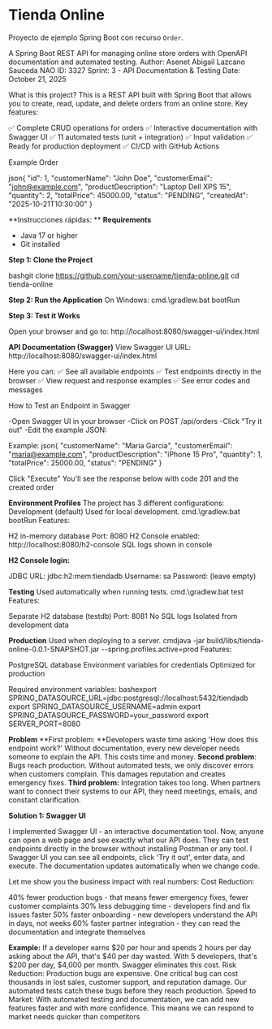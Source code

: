# Tienda Online

Proyecto de ejemplo Spring Boot con recurso `Order`.

A Spring Boot REST API for managing online store orders with OpenAPI documentation and automated testing.
Author: Asenet Abigail Lazcano Sauceda
NAO ID: 3327
Sprint: 3 - API Documentation & Testing
Date: October 21, 2025

What is this project?
This is a REST API built with Spring Boot that allows you to create, read, update, and delete orders from an online store.
Key features:

✅ Complete CRUD operations for orders
✅ Interactive documentation with Swagger UI
✅ 11 automated tests (unit + integration)
✅ Input validation
✅ Ready for production deployment
✅ CI/CD with GitHub Actions

Example Order

json{
  "id": 1,
  "customerName": "John Doe",
  "customerEmail": "john@example.com",
  "productDescription": "Laptop Dell XPS 15",
  "quantity": 2,
  "totalPrice": 45000.00,
  "status": "PENDING",
  "createdAt": "2025-10-21T10:30:00"
}

**Instrucciones rápidas:
**
**Requirements**

- Java 17 or higher
- Git installed

**Step 1: Clone the Project**

bashgit clone https://github.com/your-username/tienda-online.git
cd tienda-online

**Step 2: Run the Application**
On Windows:
cmd.\gradlew.bat bootRun

**Step 3: Test it Works**

Open your browser and go to:
http://localhost:8080/swagger-ui/index.html

**API Documentation (Swagger)**
View Swagger UI
URL: http://localhost:8080/swagger-ui/index.html

Here you can:
✅ See all available endpoints
✅ Test endpoints directly in the browser
✅ View request and response examples
✅ See error codes and messages

How to Test an Endpoint in Swagger

-Open Swagger UI in your browser
-Click on POST /api/orders
-Click "Try it out"
-Edit the example JSON:

Example: 
json{
  "customerName": "Maria Garcia",
  "customerEmail": "maria@example.com",
  "productDescription": "iPhone 15 Pro",
  "quantity": 1,
  "totalPrice": 25000.00,
  "status": "PENDING"
}

Click "Execute"
You'll see the response below with code 201 and the created order

**Environment Profiles**
The project has 3 different configurations:
Development (default)
Used for local development.
cmd.\gradlew.bat bootRun
Features:

H2 in-memory database
Port: 8080
H2 Console enabled: http://localhost:8080/h2-console
SQL logs shown in console

**H2 Console login:**

JDBC URL: jdbc:h2:mem:tiendadb
Username: sa
Password: (leave empty)

**Testing**
Used automatically when running tests.
cmd.\gradlew.bat test
Features:

Separate H2 database (testdb)
Port: 8081
No SQL logs
Isolated from development data

**Production**
Used when deploying to a server.
cmdjava -jar build/libs/tienda-online-0.0.1-SNAPSHOT.jar --spring.profiles.active=prod
Features:

PostgreSQL database
Environment variables for credentials
Optimized for production

Required environment variables:
bashexport SPRING_DATASOURCE_URL=jdbc:postgresql://localhost:5432/tiendadb
export SPRING_DATASOURCE_USERNAME=admin
export SPRING_DATASOURCE_PASSWORD=your_password
export SERVER_PORT=8080

**Problem**
**First problem: **Developers waste time asking 'How does this endpoint work?' Without documentation, every new developer needs someone to explain the API. This costs time and money.
**Second problem**: Bugs reach production. Without automated tests, we only discover errors when customers complain. This damages reputation and creates emergency fixes.
**Third problem:** Integration takes too long. When partners want to connect their systems to our API, they need meetings, emails, and constant clarification.

**Solution 1: Swagger UI**

I implemented Swagger UI - an interactive documentation tool. Now, anyone can open a web page and see exactly what our API does. They can test endpoints directly in the browser without installing Postman or any tool.
I Swagger UI you can see all endpoints, click 'Try it out', enter data, and execute. The documentation updates automatically when we change code.

Let me show you the business impact with real numbers:
Cost Reduction:

40% fewer production bugs - that means fewer emergency fixes, fewer customer complaints
30% less debugging time - developers find and fix issues faster
50% faster onboarding - new developers understand the API in days, not weeks
60% faster partner integration - they can read the documentation and integrate themselves

**Example:** If a developer earns $20 per hour and spends 2 hours per day asking about the API, that's $40 per day wasted. With 5 developers, that's $200 per day, $4,000 per month. Swagger eliminates this cost.
Risk Reduction:
Production bugs are expensive. One critical bug can cost thousands in lost sales, customer support, and reputation damage. Our automated tests catch these bugs before they reach production.
Speed to Market:
With automated testing and documentation, we can add new features faster and with more confidence. This means we can respond to market needs quicker than competitors

